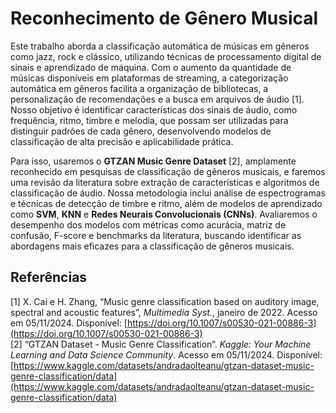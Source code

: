 # Reconhecimento de Gênero Musical

Este trabalho aborda a classificação automática de músicas em gêneros como jazz, rock e clássico, utilizando técnicas de processamento digital de sinais e aprendizado de máquina. Com o aumento da quantidade de músicas disponíveis em plataformas de streaming, a categorização automática em gêneros facilita a organização de bibliotecas, a personalização de recomendações e a busca em arquivos de áudio [1]. Nosso objetivo é identificar características dos sinais de áudio, como frequência, ritmo, timbre e melodia, que possam ser utilizadas para distinguir padrões de cada gênero, desenvolvendo modelos de classificação de alta precisão e aplicabilidade prática.

Para isso, usaremos o **GTZAN Music Genre Dataset** [2], amplamente reconhecido em pesquisas de classificação de gêneros musicais, e faremos uma revisão da literatura sobre extração de características e algoritmos de classificação de áudio. Nossa metodologia inclui análise de espectrogramas e técnicas de detecção de timbre e ritmo, além de modelos de aprendizado como **SVM**, **KNN** e **Redes Neurais Convolucionais (CNNs)**. Avaliaremos o desempenho dos modelos com métricas como acurácia, matriz de confusão, F-score e benchmarks da literatura, buscando identificar as abordagens mais eficazes para a classificação de gêneros musicais.

## Referências

[1] X. Cai e H. Zhang, “Music genre classification based on auditory image, spectral and acoustic features”, *Multimedia Syst.*, janeiro de 2022. Acesso em 05/11/2024. Disponível: [https://doi.org/10.1007/s00530-021-00886-3](https://doi.org/10.1007/s00530-021-00886-3)  
[2] “GTZAN Dataset - Music Genre Classification”. *Kaggle: Your Machine Learning and Data Science Community*. Acesso em 05/11/2024. Disponível: [https://www.kaggle.com/datasets/andradaolteanu/gtzan-dataset-music-genre-classification/data](https://www.kaggle.com/datasets/andradaolteanu/gtzan-dataset-music-genre-classification/data)
